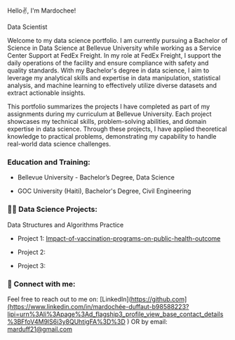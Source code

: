 Hello✌️, I'm Mardochee!

Data Scientist

Welcome to my data science portfolio. I am currently pursuing a Bachelor of Science in Data Science at Bellevue University while working as a Service Center Support at FedEx Freight. In my role at FedEx Freight, I support the daily operations of the facility and ensure compliance with safety and quality standards.
With my Bachelor's degree in data science, I aim to leverage my analytical skills and expertise in data manipulation, statistical analysis, and machine learning to effectively utilize diverse datasets and extract actionable insights.

This portfolio summarizes the projects I have completed as part of my assignments during my curriculum at Bellevue University. Each project showcases my technical skills, problem-solving abilities, and domain expertise in data science. Through these projects, I have applied theoretical knowledge to practical problems, demonstrating my capability to handle real-world data science challenges.

### Education and Training:

- Bellevue University - Bachelor’s Degree, Data Science
  
- GOC University (Haiti), Bachelor's Degree, Civil Engineering

### 👨‍💻 Data Science Projects:


Data Structures and Algorithms Practice

- Project 1: [Impact-of-vaccination-programs-on-public-health-outcome](https://www.example.com](https://github.com/MarDuff/Impact-of-vaccination-programs-on-public-health-outcome/blob/4670404aaca12a623011c29dbbad8bb9fee96528/Project%20notebok.ipynb)](https://github.com/MarDuff/Impact-of-vaccination-programs-on-public-health-outcome))


- Project 2:

- Project 3:


### 🤳 Connect with me:

Feel free to reach out to me on: [LinkedIn](https://github.com](https://www.linkedin.com/in/mardochée-duffaut-b98588223?lipi=urn%3Ali%3Apage%3Ad_flagship3_profile_view_base_contact_details%3BFfoV4M9lS6i3y8QUhtigFA%3D%3D
)
OR 
by email: marduff21@gmail.com


 
